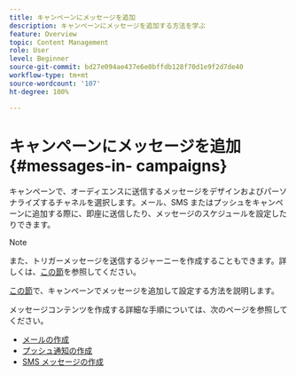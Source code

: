 ```yaml
---
title: キャンペーンにメッセージを追加
description: キャンペーンにメッセージを追加する方法を学ぶ
feature: Overview
topic: Content Management
role: User
level: Beginner
source-git-commit: bd27e094ae437e6e0bffdb128f70d1e9f2d7de40
workflow-type: tm+mt
source-wordcount: '107'
ht-degree: 100%

---
```



# キャンペーンにメッセージを追加{#messages-in- campaigns}

キャンペーンで、オーディエンスに送信するメッセージをデザインおよびパーソナライズするチャネルを選択します。メール、SMS またはプッシュをキャンペーンに追加する際に、即座に送信したり、メッセージのスケジュールを設定したりできます。

>[!NOTE]
>また、トリガーメッセージを送信するジャーニーを作成することもできます。詳しくは、[この節](messages-in-journeys.md)を参照してください。

[この節](../campaigns/create-campaign.md)で、キャンペーンでメッセージを追加して設定する方法を説明します。

メッセージコンテンツを作成する詳細な手順については、次のページを参照してください。

* [メールの作成](create-email.md)
* [プッシュ通知の作成](create-push.md)
* [SMS メッセージの作成](create-sms.md)
